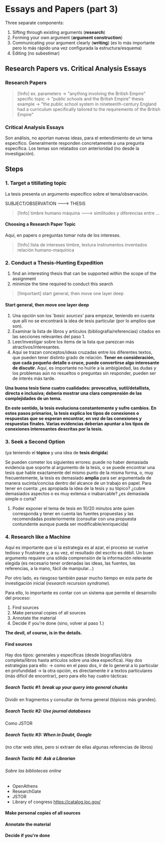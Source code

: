 # Essays and Papers (part 3)
Three separate components:
1. Sifting through existing arguments (**research**)
2. Forming your own argument (**argument construction**)
3. Communicating your argument clearly (**writing**) (es lo más importante pero lo más rápido una vez configurada la estructura/esquema)
4. Editing (no subestimar)

## Research Papers vs. Critical Analysis Essays

### Research Papers

> [!info] ex. 
parameters -> "anything involving the British Empire"
specific topic -> "public schools and the British Empire"
thesis example -> "the public school system in nineteenth-century England had a curriculum specifically tailored to the requirements of the British Empire"

### Critical Analysis Essays

Son análisis, no aportan nuevas ideas, para el entendimiento de un tema específico. Generalmente responden concretamente a una pregunta específica. Los temas son relatados con anterioridad (no desde la investigación).

## Steps
### 1. Target a titillating topic
La tesis presenta un argumento específico sobre el tema/observación.

SUBJECT/OBSERVATION ---> THESIS

> [!info] timbre humano máquina ---> similitudes y diferencias entre ...

#### Choosing a Research Paper Topic
Aquí, en papers o preguntas tomar nota de los intereses.
> [!info] lista de intereses
> timbre, textura
> instrumentos inventados
> relación humano-maquínica

### 2. Conduct a Thesis-Hunting Expedition
1. find an interesting thesis that can be supported within the scope of the assignment
2. minimize the time required to conduct this search

> [!important] start general, then move one layer deep
#### Start general, then move one layer deep
1. Una opción son los '*basic sources*' para empezar, teniendo en cuenta que allí no se encontrará la idea de tesis particular (por lo amplios que son).
2. Examinar la lista de libros y artículos (bibliografía/referencias) citados en las secciones relevantes del paso 1.
3. Leer/investigar sobre los items de la lista que parezcan más atractivos/interesantes.
4. Aquí se trazan conceptos/ideas cruzadas entre los diferentes textos, que pueden tener distinto grado de relación. **Tener en consideración, que cada pequeño detalle o cruce, puede convertirse algo interesante de discutir.** Aquí, es importante no huirle a la ambigüedad, las dudas y los problemas aún no resueltos o preguntas sin responder, pueden ser de interés más tarde.

**Una buena tesis tiene cuatro cualidades: provocativa, sutil/detallista, directa e inclusiva; debería mostrar una clara comprensión de las complejidades de un tema.**

**En este sentido, la tesis evoluciona constantemente y sufre cambios. En estos pasos primarios, la tesis explica los tipos de conexiones o respuestas que se esperan encontrar, en vez de las conexiones y respuestas finales. Varias evidencias deberían apuntar a los tipos de conexiones interesantes descritas por la tesis.**
### 3. Seek a Second Option
(ya teniendo el **tópico** y una idea de **tesis dirigida**)

Se pueden cometer los siguientes errores: puede no haber demasiada evidencia que soporte al argumento de la tesis, o se puede encontrar una tesis que hable exactamente del mismo punto de la misma forma, o, muy frecuentemente, la tesis es demasiado **amplia** para ser argumentada de manera sucinta/concisa dentro del alcance de un trabajo en papel. Para tener en cuenta: ¿es apropiada la idea de la tesis y su tópico? ¿cubre demasiados aspectos o es muy extensa o inabarcable? ¿es demasiada simple o corta?

1. Poder exponer el tema de tesis en 10/20 minutos ante quien corresponda y tener en cuenta las fuentes propuestas y las recomendadas posteriormente (consultar con una propuesta contundente aunque pueda ser modificable/enriquecida)
### 4. Research like a Machine

Aquí es importante que si la estrategia es al azar, el proceso se vuelve tedioso y frustrante y, a su vez, el resultado del escrito es débil. Un buen argumento requiere una sólida comprensión de la información relevante elegida (es necesario tener ordenadas las ideas, las fuentes, las referencias, a la mano, fácil de manipular...)

Por otro lado, es riesgoso también pasar mucho tiempo en esta parte de investigación inicial (*research recursion syndrome*).

Para ello, lo importante es contar con un sistema que permite el desarrollo del proceso:
1. Find sources
2. Make personal copies of all sources
3. Annotate the material
4. Decide if you're done (sino, volver al paso 1.)

**The devil, of course, is in the details.**

#### Find sources
Hay dos tipos: generales y específicas (desde biografías/obra completa/libros hasta artículos sobre una idea específica). Hay dos estrategias para ello:
-> como en el paso dos, ir de lo general a lo particular en profundidad
-> la otra opción, es directamente ir a textos particulares (más difícil de encontrar), pero para ello hay cuatro tácticas:
##### Search Tactic #1: break up your query into general chunks
Dividir en fragmentos y consultar de forma general (tópicos más grandes).
##### Search Tactic #2: Use journal databases
Como JSTOR
##### Search Tactic #3: When in Doubt, Google
(no citar web sites, pero si extraer de ellas algunas referencias de libros)
##### Search Tactic #4: Ask a Librarian

###### Sobre las bibliotecas online
- OpenAthens
- ResearchGate
- JSTOR
- Library of congress https://catalog.loc.gov/

#### Make personal copies of all sources
#### Annotate the material
#### Decide if you're done

